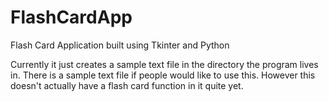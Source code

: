 # FlashCardApp
Flash Card Application built using Tkinter and Python

Currently it just creates a sample text file in the directory the program lives in. There is a sample text file
if people would like to use this. However this doesn't actually have a flash card function in it quite yet.
